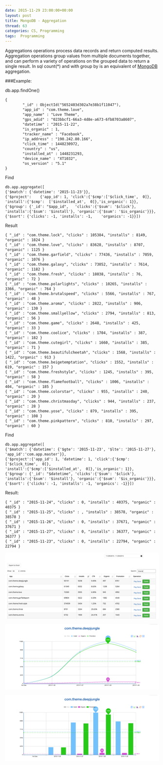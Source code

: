 ```yaml
---
date: 2015-11-29 23:00:00+00:00
layout: post
title: MongoDB - Aggregation
thread: 63
categories: CS, Programming
tags:  Programming
---
```


Aggregations operations process data records and return computed results. Aggregation operations group values from multiple documents together, and can perform a variety of operations on the grouped data to return a single result. In sql count(*) and with group by is an equivalent of [MongoDB](https://www.mongodb.org/) aggregation.

###Example:

db.app.findOne()

	{
			"_id" : ObjectId("5652403d302a7e38b1f11047"),
			"app_id" : "com.theme.love",
			"app_name" : "Love Theme",
			"gps_adid" : "023bbcf1-66a3-4d8e-a673-6fb8703a8607",
			"datetime" : "2015-11-22",
			"is_organic" : 1,
			"tracker_name" : "Facebook",
			"ip_address" : "190.242.80.166",
			"click_time" : 1448230972,
			"country" : "us",
			"installed_at" : 1448231293,
			"device_name" : "XT1032",
			"os_version" : "5.1"
	}
	
Find

	db.app.aggregate([
	{'$match': {'datetime': '2015-11-23'}}, 
	{'$project':	{'app_id': 1, 'click':{'$cmp':['$click_time',  0]}, 
	'install':{'$cmp':	['$installed_at',  0]},'is_organic': 1}},
	{'$group': {'_id': "$app_id", 	'clicks':{'$sum': '$click'}, 
	'installs':{'$sum': '$install'}, 'organic':{'$sum': '$is_organic'}}}, 
	{'$sort': {'clicks': -1, 'installs': -1, 	'organics': -1}}])
	
Result

	{ "_id" : "com.theme.lock", "clicks" : 105384, "installs" : 8149, "organic" : 1824 }
	{ "_id" : "com.theme.love", "clicks" : 83628, "installs" : 8707, "organic" : 1125 }
	{ "_id" : "com.theme.garfield", "clicks" : 77436, "installs" : 7059, "organic" : 1076 }
	{ "_id" : "com.theme.galaxy", "clicks" : 73052, "installs" : 7614, "organic" : 1182 }
	{ "_id" : "com.theme.fresh", "clicks" : 18038, "installs" : 76, "organic" : 72 }
	{ "_id" : "com.theme.polarlights", "clicks" : 10265, "installs" : 3366, "organic" : 764 }
	{ "_id" : "com.theme.brutalspeed", "clicks" : 5566, "installs" : 767, "organic" : 48 }
	{ "_id" : "com.theme.aroma", "clicks" : 2822, "installs" : 906, "organic" : 130 }
	{ "_id" : "com.theme.smallyellow", "clicks" : 2794, "installs" : 813, "organic" : 56 }
	{ "_id" : "com.theme.game", "clicks" : 2648, "installs" : 425, "organic" : 33 }
	{ "_id" : "com.theme.coolice", "clicks" : 1704, "installs" : 387, "organic" : 182 }
	{ "_id" : "com.theme.cutegirl", "clicks" : 1660, "installs" : 385, "organic" : 71 }
	{ "_id" : "com.theme.beautifulcheetah", "clicks" : 1568, "installs" : 1422, "organic" : 913 }
	{ "_id" : "com.theme.beigetemptation", "clicks" : 1552, "installs" : 619, "organic" : 157 }
	{ "_id" : "com.theme.freshstyle", "clicks" : 1245, "installs" : 395, "organic" : 58 }
	{ "_id" : "com.theme.flamefootball", "clicks" : 1006, "installs" : 404, "organic" : 185 }
	{ "_id" : "com.theme.colorstar", "clicks" : 955, "installs" : 240, "organic" : 20 }
	{ "_id" : "com.theme.christmasday", "clicks" : 944, "installs" : 237, "organic" : 28 }
	{ "_id" : "com.theme.yose", "clicks" : 879, "installs" : 395, "organic" : 108 }
	{ "_id" : "com.theme.pinkpattern", "clicks" : 810, "installs" : 297, "organic" : 60 }
	
Find

	db.app.aggregate([
	{'$match': {'datetime': {'$gte': '2015-11-23', '$lte': '2015-11-27'},
	'app_id':'com.app.master'}}, 
	{'$project':{'app_id': 1, 'datetime': 1, 'click':{'$cmp':['$click_time',  0]}, 
	'install':{'$cmp':['$installed_at',  0]},'is_organic': 1}},
	{'$group': {'_id': "$datetime", 'clicks':{'$sum': '$click'}, 
	'installs':{'$sum': '$install'}, 'organic':{'$sum': '$is_organic'}}}, 
	{'$sort': {'clicks': -1, 'installs': -1, 'organics': -1}}])

Result:

	{ "_id" : "2015-11-24", "clicks" : 0, "installs" : 40375, "organic" : 40375 }
	{ "_id" : "2015-11-25", "clicks" : , "installs" : 38578, "organic" : 38578 }
	{ "_id" : "2015-11-26", "clicks" : 0, "installs" : 37671, "organic" : 37671 }
	{ "_id" : "2015-11-27", "clicks" : 0, "installs" : 36377, "organic" : 36377 }
	{ "_id" : "2015-11-23", "clicks" : 0, "installs" : 22794, "organic" : 22794 }

![Alt text](/images/MongoDB-dashboard.png)

![Alt text](/images/MongoDB-dashboard2.png)

![Alt text](/images/MongoDB-dashboard3.png)

